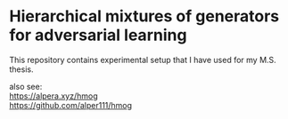 # Hierarchical mixtures of generators for adversarial learning  

This repository contains experimental setup that I have used for my M.S. thesis.

also see:  
https://alpera.xyz/hmog  
https://github.com/alper111/hmog
